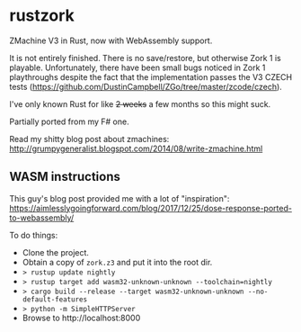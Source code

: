 # rustzork
ZMachine V3 in Rust, now with WebAssembly support.

It is not entirely finished.  There is no save/restore, but otherwise Zork 1 is playable.  Unfortunately, there have been small bugs noticed in Zork 1 playthroughs despite the fact that the implementation passes the V3 CZECH tests (https://github.com/DustinCampbell/ZGo/tree/master/zcode/czech).

I've only known Rust for like ~~2 weeks~~ a few months so this might suck.

Partially ported from my F# one.

Read my shitty blog post about zmachines: http://grumpygeneralist.blogspot.com/2014/08/write-zmachine.html

## WASM instructions

This guy's blog post provided me with a lot of "inspiration":
https://aimlesslygoingforward.com/blog/2017/12/25/dose-response-ported-to-webassembly/

To do things:

* Clone the project.
* Obtain a copy of `zork.z3` and put it into the root dir.
* `> rustup update nightly`
* `> rustup target add wasm32-unknown-unknown --toolchain=nightly`
* `> cargo build --release --target wasm32-unknown-unknown --no-default-features`
* `> python -m SimpleHTTPServer`
* Browse to http://localhost:8000